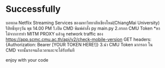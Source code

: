 # Successfully
บอทกด Netflix Streaming Services ของมหาวิทยาลัยเชียงใหม่(ChiangMai University)
รีสิทธิ์ทุกๆวัน พุธ 14.00 PM
1.เปิด CMD พิมพ์คำสั่ง py main.py
2.กรอก CMU Token *หาได้จากการทำ MITM PROXY แล้วดู network traffic ของ https://app.scmc.cmu.ac.th/api/v2/check-mobile-version GET headers: {Authorization: Bearer [YOUR TOKEN HERE!]}
3.นำ CMU Token มากรอก ใน CMD จากนั้นรอจนถึงเวลาและจะได้รับทันที

enjoy with your code
